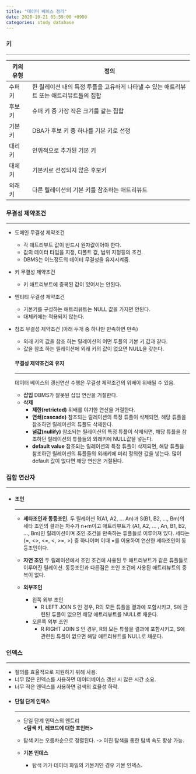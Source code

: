 ```yaml
---
title: "데이터 베이스 정리"
date: 2020-10-21 05:59:00 +0900
categories: study database
---
```


### 키
---

|키의 유형| 정의|
|--------|-----|
|수퍼 키|한 릴레이션 내의 특정 투플을 고유하게 나타낼 수 있는 애트리뷰트 또는 애트리뷰트들의 집합|
|후보 키|슈퍼 키 중 가장 작은 크기를 같는 집합|
|기본 키|DBA가 후보 키 중 하나를 기본 키로 선정|
|대리 키|인위적으로 추가된 기본 키|
|대체 키|기본키로 선정되지 않은 후보키|
|외래 키|다른 릴레이션의 기본 키를 참조하는 애트리뷰트|

### 무결성 제약조건
---
- 도메인 무결성 제약조건
  - 각 애트리뷰트 값이 반드시 원자값이어야 한다.
  - 값의 데이터 타입을 지정, 디폴트 값, 범위 지정등의 조건.
  - DBMS는 어느정도의 데이터 무결성을 유지시켜줌.
- 키 무결성 제약조건
  - 키 애트리뷰트에 중복된 값이 있어서는 안된다.
- 엔티티 무결성 제약조건
  - 기본키를 구성하는 애트리뷰트는 NULL 값을 가지면 안된다.
  - 대체키에는 적용되지 않는다.
- 참조 무결성 제약조건 (아래 두개 중 하나만 만족하면 만족)
  - 외래 키의 값을 참조 하는 릴레이션의 어떤 투플의 기본 키 값과 같다.
  - 값을 참조 하는 릴레이션에 외래 키의 값이 없으면 NULL을 갖는다.

  #### 무결성 제약조건의 유지
  ---
  데이터 베이스의 갱신연산 수행은 무결성 제약조건의 위배이 위배될 수 있음.

  - **삽입**
    DBMS가 잘못된 삽입 연산을 거절한다.
  - **삭제**
    - **제한(retricted)**
      위배를 야기한 연산을 거절한다.
    - **연쇄(cascade)**
      참조되는 릴레이션의 특정 튜플이 삭제되면, 해당 튜플을 참조하던 릴레이션의 튜플도 삭제한다.
    - **널값(nullify)**
      참조되는 릴레이션의 특정 튜플이 삭제되면, 해당 튜플을 참조하던 릴레이션의 튜플들의 외래키에 NULL값을 넣는다.
    - **default value**
      참조되는 릴레이션의 특정 튜플이 삭제되면, 해당 튜플을 참조하던 릴레이션의 튜플들의 외래키에 미리 정의한 값을 넣는다. 많이 default 값이 없다면 해당 연산은 거절된다.

### 집합 연산자
---
- #### 조인
  ---
  -  **세타조인과 동등조인.**
    두 릴레이션 R(A1, A2, ... An)과 S(B1, B2, ..., Bm)의 세타 조인의 결과는 차수가 n+m이고 애트리뷰트가 (A1, A2, ... , An, B1, B2, ..., Bm)인 릴레이션이며 조인 조건을 만족하는 튜플들로 이루어져 있다.
    세타는 {=, <>, <=, <, >=, >} 중 하나이며 이때 =를 이용하여 연산한 세타조인이 동등조인이다.

  - **자연 조인**
    두 릴레이션에서 조인 조건에 사용된 두 애트리뷰트가 같은 튜플들로 이루어진 릴레이션. 동등조인과 다른점은 조인 조건에 사용된 애트리뷰트의 중복이 없다.
  - **외부조인**
    - 왼쪽 외부 조인
      -  R LEFT JOIN S 인 경우, R의 모든 튜플을 결과에 포함시키고, S에 관련된 튜플이 없으면 해당 애트리뷰트를 NULL로 채운다.
    - 오른쪽 외부 조인
      -  R RIGHT JOIN S 인 경우, R의 모든 튜플을 결과에 포함시키고, S에 관련된 튜플이 없으면 해당 애트리뷰트를 NULL로 채운다.  

### 인덱스
---
- 질의를 효율적으로 지원하기 위해 사용.
- 너무 많은 인덱스를 사용하면 데이터베이스 갱신 시 많은 시간 소요.
- 너무 적은 엔덱스를 사용하면 검색의 효율성 하락.
- #### 단일 단계 인덱스
  ---
  - 단일 단계 인덱스의 엔트리  
    **<탐색 키, 레코드에 대한 포인터>**
  - 탐색 키는 오름차순으로 정렬된다. -> 이진 탐색을 통한 탐색 속도 향상 가능.

  - **기본 인데스**
    - 탐색 키가 데이터 화일의 기본키인 경우 기본 인덱스.
